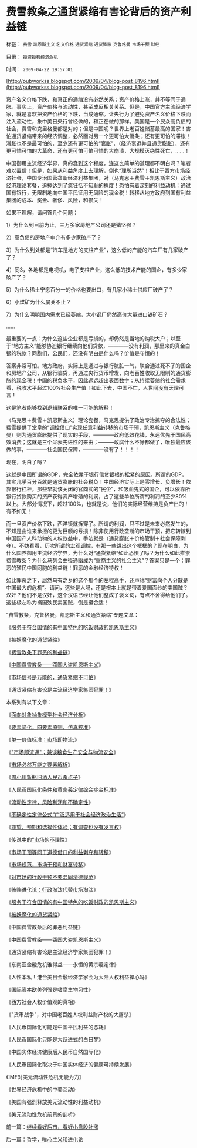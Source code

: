 # 费雪教条之通货紧缩有害论背后的资产利益链

标签： `费雪` `凯恩斯主义` `名义价格` `通货紧缩` `通货膨胀` `克鲁格曼` `市场干预` `财经` 

目录： `投资投机经济危机`

时间： `2009-04-22 19:57:01`

[http://pubworkss.blogspot.com/2009/04/blog-post_8196.html](http://pubworkss.blogspot.com/2009/04/blog-post_8196.html)

资产名义价格下跌，和真正的通缩没有必然关系；资产价格上涨，并不等同于通胀。事实上，资产价格与流动性，甚至成反相关关系。但是，中国官方主流经济学家，就是喜欢把资产价格的下跌，当成通缩。让央行为了避免资产名义价格下跌而注入流动性，象中美日央行曾经做的，和正在做的那样。美国是一个民众高负债的社会，费雪和克里格曼都是对的；但是中国呢？世界上老百姓储蓄最高的国家！害怕通货紧缩带来的经济调整，必然面对另一个更可怕大萧条；还有更可怕的滞胀！滞胀也不是最可怕的，至少还有更可怕的“衰胀”，（经济衰退并且通货膨胀），还有更可怕可怕的大革命，还有更可怕可怕可怕的大崩溃，大规模灭绝性死亡，……！

中国御用主流经济学界，真的蠢到这个程度，连这么简单的道理都不明白吗？笔者难以置信！但是，如果从利益角度上去理解，倒也“理所当然”！相比于西方市场经济社会，中国专治国营垄断经济利益集团，对（马克思＋费雪＋凯恩斯主义）政治经济理论套餐，追捧达到了疯狂恬不知耻的程度！恐怕有着深刻的利益动机：通过国有银行，无限制地向中国平民征用无风险的现金税！转移从地方政府到国有利益集团的成本、奖金、奢侈、风险，和损失！

如果不理解，请问答几个问题：

1）为什么到目前为止，三万多家房地产公司还是猪坚强？

2）高负债的房地产中介有多少家破产了？

3）为什么到处都是“汽车是地方的支柱产业”，这么低的产能的汽车厂有几家破产了？

4）同3，各地都是电视机，电子支柱产业，这么低的技术产能的国企，有多少家破产了？

5）为什么稀土宁愿百分一的价格也要出口，有几家小稀土供应厂破产了？

6）小煤矿为什么屡关不止？

7）为什么明明国内需求已经萎缩，大小钢厂仍然高价大量进口铁矿石？

……

最重要的一点：为什么这些企业都是亏损的，却仍然是当地的纳税大户；以至于“地方主义”能够协迫银行继续向他们贷款，————没有利润，那里来的真金白银的税款？同胞们，公民们，还没有明白是什么吗？价值是守恒的！

答案非常可怕。地方政府，实际上是通过与银行肮脏一气，联合通过死不了的国企和房地产公司，从银行骗贷，再通过央行货币增发，向老百姓收取无限制的通货膨胀的现金税！中国的税负水平，因此远远超出表面数字；从持续萎缩的社会需求看，税收水平超过100%社会生产值！如此下去，中国不亡，人世间没有天理可言！

这是笔者能够找到逻辑联系的唯一可能的解释！

（马克思＋费雪＋凯恩斯主义）理论套餐，马克思提供了政治专治掠夺的合法性；费雪提供了堂皇的“调控借口”实现任意利益转移的市场干预，凯恩斯主义（克鲁格曼）则为通货膨胀提供了现实的手段，————政府低效花钱，永远优先于国民高效消费；这就是三个呆表先进性的来由；———政腐什么不好都做了，唯独最应该做的事，————社会国民保障，————没有了！！！！

现在，明白了吗？

这就是中国所谓的GDP，完全依靠于银行信贷银根的松紧的原因。所谓的GDP，其实几乎百分百就是通货膨胀的社会税负！中国经济实际上是零增长、负增长！依靠银行杠杆，那些早就该关闭的官商式的“民企”，和吸血鬼式的国企，可以依靠所银行贷款购买的资产获得资产增殖的利润，占了这些单位所谓的利润的至少80%以上。大部分情况下，超过100%，也就是说，他们的实际经营维持是负产出的！有不如无！

而一旦资产价格下跌，西洋镜就拆穿了。所谓的利润，只不过是未来必然发生的，不知是由谁来承担的更为巨额的亏损！除非使用行政垄断的市场干预，把它转嫁到中国国产人科动物的人权效益中，手法就是（通货膨胀＋价格管制＋社会保障剥夺）。不妨看看，历次所谓的宏观调控，有那一些跳出这个框框的？现在明白，为什么国养御用主流经济学界，为什么对“通货紧缩”如此恐惧了吗？为什么如此推崇费雪教条？为什么马列会曲径通幽成为“重商主义的社会主义”？答案只是一个：罪恶的殖民中国同胞的利益链！罪恶的金融经济特权！

如此罪恶之下，居然乌有之乡的这个那个的左棍高手，还声称“财富向个人分散是中国最大的危机”。请问，这些是人吗，还是根本上就是带着爱国面纱的卖国贼？汉奸？他们不是汉奸，这个汉语已经让他们整成了褒义词，有点不舍得给他们了。这些极左称为祸国殃民卖国贼，倒是挺合适！

“费雪教条，克鲁格曼，凯恩斯主义和通货紧缩”专题文章：

《[服务于符合国情的有中国特色的吃饭财政的凯恩斯主义](http://blog.sina.com.cn/s/blog_5563a64d0100cinq.html)》

《[被妖魔化的通货紧缩](../../../2009/4/19/被妖魔化的通货紧缩.md)》

《[费雪教条下罪恶的利益链](../../../2009/4/22/费雪教条之通货紧缩有害论背后的资产利益链.md)》

《[中国费雪教条——窃国大盗凯恩斯主义](../../../2009/4/24/费雪教条和凯恩斯主义.md)》

《[市场信号是万能的，通货紧缩不可怕](../../../2009/4/26/市场信号是万能的，通货紧缩不可怕.md)》

《[通货紧缩有害论是主流经济学家集团犯罪！](../../../2009/4/27/通货紧缩有害论和主流经济学家.md)》

本系列有以下文章：

《[面向对象抽象模型社会经济分析](../../../2009/4/1/面向对象抽象模型社会经济分析.md)》

《[要素简化，四要素原则，仿真校准](../../../2009/4/2/要素简化，四要素原则，仿真校准.md)》

《[单一价值标准；市场即物流;](../../../2009/3/30/单一价值标准；市场即物流.md)》

《["市场即流通"；兼谈粮食生产安全与物流安全](../../../2009/3/30/市场即流通之粮食生产安全与物流安全.md)》

《[市场必然万能之要素解析](../../../2009/3/31/市场要素之万能与不能的意义.md)》

《[周小川新](http://www.blogger.com/%E5%91%A8%E5%B0%8F%E5%B7%9D%E6%96%B0%E7%93%B6%E6%97%A7%E9%85%92%E7%AC%A8%E4%B8%BB%E6%84%8F)[瓶旧酒人民币歪点子](http://www.blogger.com/%E5%91%A8%E5%B0%8F%E5%B7%9D%E6%96%B0%E7%93%B6%E6%97%A7%E9%85%92%E7%AC%A8%E4%B8%BB%E6%84%8F)》

《[人民币国际化条件和黄宗羲定律综合症金标准](../../../2009/4/5/人民币国际化条件和黄宗羲定律综合症金标准.md)》

《[流动性定律，风险利润和不确定性](../../../2009/4/3/流动性定律，风险利润和不确定性.md)》

《[不确定性定律公式”广泛适用于社会经济政治生活”](../../../2009/4/4/“不确定性定律公式”广泛适用于社会经济政治生活.md)》

《[期望，预期和选择性体验；有调查也没有发言权](../../../2009/4/4/期望，预期和选择性体验；有调查也没有发言权.md)》

《[传说中的“市场的不理性](../../../2009/4/5/传说中的“市场的不理性”.md)》

《[市场干预等同于道德借口的利益剥夺和转移](../../../2009/4/6/“市场不理性”道德借口操纵利益剥夺和财富转移.md)》

《[市场规范，市场干预和财富转移](../../../2009/4/7/市场规范，市场干预和财富转移.md)》

《[对市场的行政干预不要混同法律规范](../../../2009/4/8/市场法律规范被混同行政干预.md)》

《[贿赂进化论：行政淘汰代替市场淘汰](http://blog.sina.com.cn/s/blog_5563a64d0100ci43.html)》

《[服务于符合国情的有中国特色的吃饭财政的凯恩斯主义](http://blog.sina.com.cn/s/blog_5563a64d0100cinq.html)》

《[被妖魔化的通货紧缩](../../../2009/4/19/被妖魔化的通货紧缩.md)》

《中国费雪教条后的罪恶利益链》

《中国费雪教条——窃国大盗凯恩斯主义》

《通货紧缩有害论是主流经济学家集团犯罪！》

《东南亚金融危机谁得益——永恒的黄宗羲定律》

《人性本私！港台美日金融经济学家会为大陆人权利益操心吗》

《国际资本欧美列强是嗜腐生物习性》

《西方社会人权价值观的真相》

《"货币战争"，对中国老百姓人权利益财产权的大屠杀》

《人民币国际化可能是中国平民利益的恶耗》

《人民币国际化只能是大跃进式的白日梦》

《中国实体经济健康后人民币自然国际化》

《人民币国际化取决于中国实体经济的健康可持续发展》

《IMF对美元流动性危机无能为力》

《世界经济危机中的中美互动》

《美国有强烈释放美元流动性的利益动机》

《美元流动性危机前景的剖析》



前一篇：[继续看好后市，看好小盘股补涨](../../../2009/4/22/继续看好后市，看好小盘股补涨.md)

后一篇：[哲学，唯心主义和进化论](../../../2009/4/23/哲学，唯心主义和进化论.md)